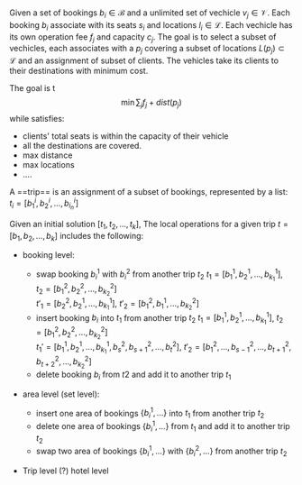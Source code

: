 
Given a set of bookings $b_i \in \mathcal{B}$ and a unlimited set of vechicle $v_j \in \mathcal{V}$. Each booking $b_i$ associate with its seats $s_i$ and locations $l_i \in \mathcal{L}$.  Each vechicle has its own operation fee $f_j$ and capacity $c_j$.
The goal is to select a subset of vechicles, each associates with a  $p_j$ covering a subset of locations $L(p_j) \subset \mathcal{L}$ and an assignment of subset of clients. The vehicles take its clients to their destinations with minimum cost.

The goal is t
$$
\min \sum_j f_j + dist(p_j)
$$
while satisfies:
+ clients' total seats is within the capacity of their vehicle
+ all the destinations are covered.
+ max distance
+ max locations
+ ....


A ==trip== is an assignment of a subset of bookings, represented by a list: $t_i = [ b_1^i, b_2^i, \ldots, b_{i_n}^i ]$

Given an initial solution $[t_1, t_2, \ldots, t_k]$,
The local operations for a given trip $t = [b_1, b_2, \ldots, b_k]$ includes the following:

+ booking level:
	+ swap booking $b_i^1$ with $b_i^2$ from another trip $t_2$
		$t_1= [b^1_1, b^1_2, \ldots, b^1_{k_1}]$, $t_2= [b^2_1, b^2_2, \ldots, b^2_{k_2}]$  
		$t'_1= [b^2_2, b^1_2, \ldots, b^1_{k_1}]$, $t'_2= [b^2_1, b^1_1, \ldots, b^2_{k_2}]$
	+ insert booking $b_i$ into $t_1$ from another trip $t_2$
		$t_1= [b^1_1, b^1_2, \ldots, b^1_{k_1}]$, $t_2= [b^2_1, b^2_2, \ldots, b^2_{k_2}]$  
		$t_1'= [b^1_1, b^1_2, \ldots, b^1_{k_1}, b^2_s, b^2_{s+1}, \ldots, b^2_t]$, $t'_2= [b^2_1, \ldots, b^2_{s-1}, \ldots, b^2_{t+1}, b^2_{t+2}, \ldots, b^2_{k_2}]$
	+ delete booking $b_i$ from $t2$ and add it to another trip $t_1$
		
+ area level (set level):
	+ insert one area of bookings $\{b^1_i,\ldots\}$ into $t_1$ from another trip $t_2$
	+ delete one area of bookings $\{b^1_i,\ldots\}$ from $t_1$ and add it to another trip $t_2$
	+ swap two area of bookings $\{b^1_i,\ldots\}$ with $\{b^2_i,\ldots\}$ from another trip $t_2$

+ Trip level (?) hotel level
